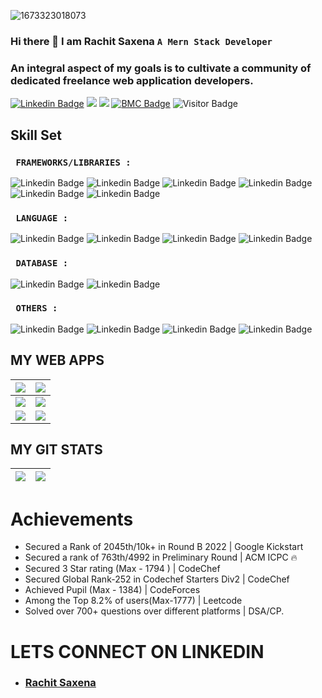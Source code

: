 ![1673323018073](https://user-images.githubusercontent.com/72144798/227985948-4200825f-fb5c-40d8-9a67-2fd5c53981b7.jpg)


### Hi there 👋 I am Rachit Saxena ` A Mern Stack Developer ` 
### An integral aspect of my goals is to cultivate a community of dedicated freelance web application developers.


[![Linkedin Badge](https://img.shields.io/badge/-Rachit-blue?style=plastic-square&logo=Linkedin&logoColor=white&link=https://www.linkedin.com/in/dhanrajdc7/)](https://www.linkedin.com/in/rachit-saxena-3ba020225/)
<a href="https://rachit-saxena.vercel.app/"><img src="https://img.shields.io/badge/MyPortfolio-blueviolet.svg"/></a>
<a href="https://drive.google.com/file/d/1lSfmNUOZzo9pXzt4MwVIIcTRghVkdHyD/view?usp=drivesdk"><img src="https://img.shields.io/badge/MyResume-red.svg"/></a>
[![BMC Badge](https://img.shields.io/badge/-Coding_Profiles-FFDD00?style=plastic-square&logo=buy-me-a-coffee&logoColor=black&link=https://www.buymeacoffee.com/codingpotter)](https://linktr.ee/rachit_saxena)
![Visitor Badge](https://visitor-badge.laobi.icu/badge?page_id=dhanrajdc7)


## Skill Set

### ` FRAMEWORKS/LIBRARIES :`
![Linkedin Badge](https://img.shields.io/badge/-React.js-pink)
![Linkedin Badge](https://img.shields.io/badge/-Redux-white)
![Linkedin Badge](https://img.shields.io/badge/-Node.js-pink)
![Linkedin Badge](https://img.shields.io/badge/-Express-white)
![Linkedin Badge](https://img.shields.io/badge/-Bootstrap-pink)
![Linkedin Badge](https://img.shields.io/badge/-JQuery-white)

### ` LANGUAGE :`
![Linkedin Badge](https://img.shields.io/badge/-JavaScript-pink)
![Linkedin Badge](https://img.shields.io/badge/-C++-white)
![Linkedin Badge](https://img.shields.io/badge/-Python-pink)
![Linkedin Badge](https://img.shields.io/badge/-HTML/CSS-white)

### ` DATABASE :`
![Linkedin Badge](https://img.shields.io/badge/-MongoDB-pink)
![Linkedin Badge](https://img.shields.io/badge/-MySQL-white)

### ` OTHERS :`
![Linkedin Badge](https://img.shields.io/badge/-REST_API-pink)
![Linkedin Badge](https://img.shields.io/badge/-Data_Structures_and_Algorithms-white)
![Linkedin Badge](https://img.shields.io/badge/-Competitive_Programming-pink)
![Linkedin Badge](https://img.shields.io/badge/-OpenCV-white)


## MY WEB APPS

<a href="https://apps.apple.com/us/app/linksum/id1500146123"><img align="center" src="https://raw.githubusercontent.com/dhanrajdc7/dhanrajdc7/main/images/card1.png"/></a> | <a href="https://apps.apple.com/us/app/mymeets/id1541013603"><img align="center" src="https://raw.githubusercontent.com/dhanrajdc7/dhanrajdc7/main/images/card2.png"/></a>
------ | -----
<a href="https://apps.apple.com/us/app/infytracer/id1523540289"><img align="center" src="https://raw.githubusercontent.com/dhanrajdc7/dhanrajdc7/main/images/card3.png"/></a>  | <a href="https://apps.apple.com/us/app/countio/id1510104828"><img align="center" src="https://raw.githubusercontent.com/dhanrajdc7/dhanrajdc7/main/images/card4.png"/></a>
<a href="https://dhanrajdc7.github.io/UnmutifyApp/"><img align="center" src="https://raw.githubusercontent.com/dhanrajdc7/dhanrajdc7/main/images/card5.png"/></a>  | <a href="https://play.google.com/store/apps/details?id=com.dhanrajchavan.vraspirants"><img align="center" src="https://raw.githubusercontent.com/dhanrajdc7/dhanrajdc7/main/images/card6.png"/></a>


## MY GIT STATS
<img src="https://github-readme-stats.vercel.app/api?username=horcruxx&&show_icons=true&count_private=true&theme=radical"/>|<img src="https://github-readme-streak-stats.herokuapp.com/?user=horcruxxxx&theme=radical"/>|
|---|---|


# Achievements
<!-- YOUTUBE:START -->
- Secured a Rank of 2045th/10k+ in Round B 2022 | Google Kickstart
- Secured a rank of 763th/4992 in Preliminary Round | ACM ICPC 🔥
- Secured 3 Star rating (Max - 1794 ) | CodeChef
- Secured Global Rank-252 in Codechef Starters Div2 | CodeChef
- Achieved Pupil (Max - 1384) | CodeForces
- Among the Top 8.2% of users(Max-1777) | Leetcode
- Solved over 700+ questions over different platforms | DSA/CP.
<!-- YOUTUBE:END -->

# LETS CONNECT ON LINKEDIN 
<!-- BLOG-POST-LIST:START -->
- ### [Rachit Saxena](https://www.linkedin.com/in/rachit-saxena-3ba020225/)
<!-- BLOG-POST-LIST:END -->
